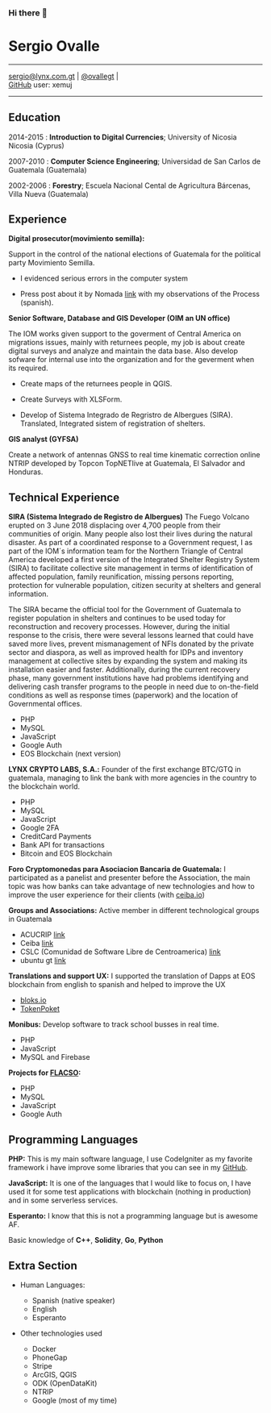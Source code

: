 ### Hi there 👋

<!--
**xemuj/xemuj** is a ✨ _special_ ✨ repository because its `README.md` (this file) appears on your GitHub profile.

Here are some ideas to get you started:

- 🔭 I’m currently working on ...
- 🌱 I’m currently learning ...
- 👯 I’m looking to collaborate on ...
- 🤔 I’m looking for help with ...
- 💬 Ask me about ...
- 📫 How to reach me: ...
- 😄 Pronouns: ...
- ⚡ Fun fact: ...
-->
# Sergio Ovalle

------------------- ---------------------------- 
[sergio@lynx.com.gt] | 
[@ovallegt] |  
[GitHub] user: xemuj
------------------- ----------------------------

## Education

2014-2015
:   **Introduction to Digital Currencies**; University of Nicosia
    Nicosia (Cyprus)

2007-2010
:   **Computer Science Engineering**; Universidad de San Carlos de
    Guatemala (Guatemala)

2002-2006
:   **Forestry**; Escuela Nacional Cental de Agricultura
    Bárcenas, Villa Nueva (Guatemala)

## Experience

**Digital prosecutor(movimiento semilla):**

Support in the control of the  national elections of Guatemala for the political party Movimiento Semilla.

* I evidenced serious errors in the computer system

* Press post about it by Nomada [link](https://nomada.gt/pais/elecciones-2019/la-presion-sobre-el-tse-la-intervencion-del-mp-y-los-errores-en-las-elecciones-que-descartan-fraude/) with my observations of the Process (spanish).

**Senior Software, Database and GIS Developer (OIM an UN office)**

The IOM works given support to the goverment of Central America on migrations issues, mainly with returnees people, my job is about create digital surveys and analyze and maintain the data base. Also develop sofware for internal use into the organization and for the geverment when its required.

* Create maps of the returnees people in QGIS.

* Create Surveys with XLSForm.

* Develop of Sistema Integrado de Regristro 
  de Albergues (SIRA). Translated, Integrated sistem of registration of shelters.

**GIS analyst (GYFSA)**

Create a network of antennas GNSS to real time kinematic correction online NTRIP developed by Topcon TopNETlive at Guatemala, El Salvador and Honduras.


## Technical Experience

**SIRA (Sistema Integrado de Registro de Albergues)**
The Fuego Volcano erupted on 3 June 2018 displacing over 4,700 people from their communities of origin. Many people also lost their lives during the natural disaster. As part of a coordinated response to a Government request, I as part of the IOM´s information team for the Northern Triangle of Central America developed a first version of the Integrated Shelter Registry System (SIRA) to facilitate collective site management in terms of identification of affected population, family reunification, missing persons reporting, protection for vulnerable population, citizen security at shelters and general information.

The SIRA became the official tool for the Government of Guatemala to register population in shelters and continues to be used today for reconstruction and recovery processes. However, during the initial response to the crisis, there were several lessons learned that could have saved more lives, prevent mismanagement of NFIs donated by the private sector and diaspora, as well as improved health for IDPs and inventory management at collective sites by expanding the system and making its installation easier and faster. Additionally, during the current recovery phase, many government institutions have had problems identifying and delivering cash transfer programs to the people in need due to on-the-field conditions as well as response times (paperwork) and the location of Governmental offices.
* PHP
* MySQL
* JavaScript
* Google Auth
* EOS Blockchain (next version)

**LYNX CRYPTO LABS, S.A.:**
Founder of the first exchange BTC/GTQ in guatemala, managing to link the bank with more agencies in the country to the blockchain world.
* PHP
* MySQL
* JavaScript
* Google 2FA
* CreditCard Payments
* Bank API for transactions
* Bitcoin and EOS Blockchain

**Foro Cryptomonedas para Asociacion Bancaria de Guatemala:**
I participated as a panelist and presenter before the Association, the main topic was how banks can take advantage of new technologies and how to improve the user experience for their clients (with [ceiba.io](http://ceiba.io))

**Groups and Associations:** 
Active member in different technological groups in Guatemala
*   ACUCRIP [link](http://acucrip.com)
*   Ceiba [link](http://ceiba.io)
*   CSLC (Comunidad de Software Libre de Centroamerica) [link](https://t.me/slcentroamerica)
*   ubuntu gt [link](https://t.me/ubuntugt)

**Translations and support UX:** 
I supported the translation of Dapps at EOS blockchain from english to spanish and helped to improve the UX
* [bloks.io](https://bloks.io/)
* [TokenPoket](https://tokenpocket.pro)

**Monibus:** 
Develop software to track school busses in real time.
* PHP
* JavaScript
* MySQL and Firebase

**Projects for [FLACSO](https://flacso.com.gt/cal):**

* PHP
* MySQL
* JavaScript
* Google Auth

## Programming Languages

**PHP:** 
This is my main software language, I use CodeIgniter as my favorite framework i have improve some libraries that you can see in my [GitHub].

**JavaScript:** 
It is one of the languages that I would like to focus on, I have used it for some test applications with blockchain (nothing in production) and in some serverless services.

**Esperanto:** 
I know that this is not a programming language but is awesome AF.

Basic knowledge of **C++**, **Solidity**, **Go**, **Python**

[GitHub]: https://github.com/xemuj/
[sergio@lynx.com.gt]: mailto:sergio@lynx.com.gt
[@ovallegt]: https://twitter.com/ovallegt

## Extra Section

* Human Languages:

     * Spanish (native speaker)
     * English
     * Esperanto

* Other technologies used

     * Docker
     * PhoneGap
     * Stripe
     * ArcGIS, QGIS
     * ODK (OpenDataKit)
     * NTRIP
     * Google (most of my time)

